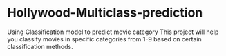# Hollywood-Multiclass-prediction
Using Classification model to predict movie category
This project will help you classify movies in specific categories from 1-9 based on certain classification methods.
